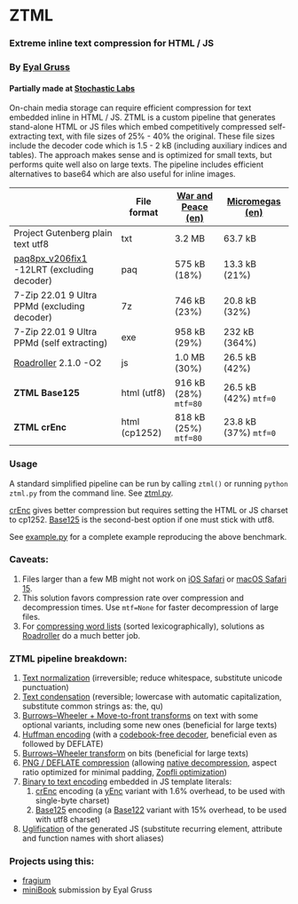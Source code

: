 # ZTML

### Extreme inline text compression for HTML / JS
### By [Eyal Gruss](https://eyalgruss.com)

#### Partially made at [Stochastic Labs](http://stochasticlabs.org)

On-chain media storage can require efficient compression for text embedded inline in HTML / JS.
ZTML is a custom pipeline that generates stand-alone HTML or JS files which embed competitively compressed self-extracting text, with file sizes of 25% - 40% the original.
These file sizes include the decoder code which is 1.5 - 2 kB (including auxiliary indices and tables).
The approach makes sense and is optimized for small texts, but performs quite well also on large texts.
The pipeline includes efficient alternatives to base64 which are also useful for inline images.

|                                                                                            | File format   | [War and Peace (en)](https://gutenberg.org/files/2600/2600-0.txt) | [Micromegas (en)](https://gutenberg.org/files/30123/30123-8.txt) |
|--------------------------------------------------------------------------------------------|---------------|-----------------------------------------------------------------|------------------------------------------------------------------|
| Project Gutenberg plain text utf8                                                          | txt           | 3.2 MB                                                          | 63.7 kB                                                          |
| [paq8px_v206fix1](http://www.mattmahoney.net/dc/text.html#1250) -12LRT (excluding decoder) | paq           | 575 kB (18%)                                                    | 13.3 kB (21%)                                                    |
| 7-Zip 22.01 9 Ultra PPMd (excluding decoder)                                               | 7z            | 746 kB (23%)                                                    | 20.8 kB (32%)                                                    |
| 7-Zip 22.01 9 Ultra PPMd (self extracting)                                                 | exe           | 958 kB (29%)                                                    | 232 kB (364%)                                                    |
| [Roadroller](https://github.com/lifthrasiir/roadroller) 2.1.0 -O2                          | js            | 1.0 MB (30%)                                                    | 26.5 kB (42%)                                                    |
| **ZTML Base125**                                                                           | html (utf8)   | 916 kB (28%) `mtf=80`                                           | 26.5 kB (42%) `mtf=0`                                            |
| **ZTML crEnc**                                                                             | html (cp1252) | 818 kB (25%) `mtf=80`                                           | 23.8 kB (37%) `mtf=0`                                            |

### Usage
A standard simplified pipeline can be run by calling `ztml()` or running `python ztml.py` from the command line. See [ztml.py](ztml/ztml.py).

[crEnc](ztml/crenc.py) gives better compression but requires setting the HTML or JS charset to cp1252. [Base125](ztml/base125.py) is the second-best option if one must stick with utf8. 

See [example.py](example.py) for a complete example reproducing the above benchmark.

### Caveats:
1. Files larger than a few MB might not work on [iOS Safari](https://pqina.nl/blog/canvas-area-exceeds-the-maximum-limit) or [macOS Safari 15](https://bugs.webkit.org/show_bug.cgi?id=230855).
2. This solution favors compression rate over compression and decompression times. Use `mtf=None` for faster decompression of large files.
3. For [compressing word lists](http://golf.horse) (sorted lexicographically), solutions as [Roadroller](https://lifthrasiir.github.io/roadroller) do a much better job.

### ZTML pipeline breakdown:
1. [Text normalization](ztml/text_prep.py) (irreversible; reduce whitespace, substitute unicode punctuation)
2. [Text condensation](ztml/text_prep.py) (reversible; lowercase with automatic capitalization, substitute common strings as: the, qu)
3. [Burrows–Wheeler + Move-to-front transforms](ztml/bwt_mtf.py) on text with some optional variants, including some new ones (beneficial for large texts)
4. [Huffman encoding](ztml/huffman.py) (with a [codebook-free decoder](https://researchgate.net/publication/3159499_On_the_implementation_of_minimum_redundancy_prefix_codes), beneficial even as followed by DEFLATE)
5. [Burrows–Wheeler transform](ztml/bwt_mtf.py) on bits (beneficial for large texts)
6. [PNG / DEFLATE compression](ztml/deflate.py) (allowing [native decompression](https://web.archive.org/web/20090220141811/http://blog.nihilogic.dk/2008/05/compression-using-canvas-and-png.html
), aspect ratio optimized for minimal padding, [Zopfli optimization](https://github.com/google/zopfli))
7. [Binary to text encoding](https://en.wikipedia.org/wiki/Binary-to-text_encoding) embedded in JS template literals:
     1. [crEnc](ztml/crenc.py) encoding (a [yEnc](http://www.yenc.org) variant with 1.6% overhead, to be used with single-byte charset)
     2. [Base125](ztml/base125.py) encoding (a [Base122](https://blog.kevinalbs.com/base122) variant with 15% overhead, to be used with utf8 charset)
8. [Uglification](ztml/webify.py) of the generated JS (substitute recurring element, attribute and function names with short aliases)

### Projects using this:
- [fragium](https://fragium.com)
- [miniBook](https://github.com/eyaler/miniBook) submission by Eyal Gruss 
